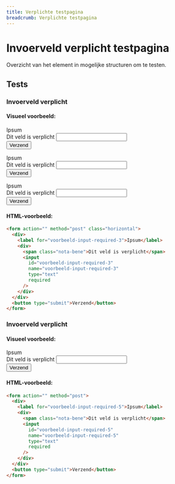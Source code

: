 ```yaml
---
title: Verplichte testpagina
breadcrumb: Verplichte testpagina
---
```


<h1 id="introduction">Invoerveld verplicht testpagina</h1>

Overzicht van het element in mogelijke structuren om te testen.

<h2 id="tests">Tests</h2>

### Invoerveld verplicht

#### Visueel voorbeeld:

<form action="" method="post">
  <label for="voorbeeld-input-required-1">Ipsum</label>
  <div>
    <span class="nota-bene">Dit veld is verplicht</span>
    <input
      id="voorbeeld-input-required-1"
      name="voorbeeld-input-required-1"
      type="text"
      required
    />
  </div>
  <button type="submit">Verzend</button>
</form>

<form action="" method="post">
  <div>
    <label for="voorbeeld-input-required-2">Ipsum</label>
    <div>
      <span class="nota-bene">Dit veld is verplicht</span>
      <input
        id="voorbeeld-input-required-2"
        name="voorbeeld-input-required-2"
        type="text"
        required
      />
    </div>
  </div>
  <button type="submit">Verzend</button>
</form>

<form action="" method="post" class="horizontal">
  <div>
    <label for="voorbeeld-input-required-3">Ipsum</label>
    <div>
      <span class="nota-bene">Dit veld is verplicht</span>
      <input
        id="voorbeeld-input-required-3"
        name="voorbeeld-input-required-3"
        type="text"
        required
      />
    </div>
  </div>
  <button type="submit">Verzend</button>
</form>

#### HTML-voorbeeld:

```html
<form action="" method="post" class="horizontal">
  <div>
    <label for="voorbeeld-input-required-3">Ipsum</label>
    <div>
      <span class="nota-bene">Dit veld is verplicht</span>
      <input
        id="voorbeeld-input-required-3"
        name="voorbeeld-input-required-3"
        type="text"
        required
      />
    </div>
  </div>
  <button type="submit">Verzend</button>
</form>
```

### Invoerveld verplicht

#### Visueel voorbeeld:

<form action="" method="post">
  <div>
    <label for="voorbeeld-input-required-5">Ipsum</label>
    <div>
      <span class="nota-bene">Dit veld is verplicht</span>
      <input
        id="voorbeeld-input-required-5"
        name="voorbeeld-input-required-5"
        type="text"
        required
      />
    </div>
  </div>
  <button type="submit">Verzend</button>
</form>

#### HTML-voorbeeld:

```html
<form action="" method="post">
  <div>
    <label for="voorbeeld-input-required-5">Ipsum</label>
    <div>
      <span class="nota-bene">Dit veld is verplicht</span>
      <input
        id="voorbeeld-input-required-5"
        name="voorbeeld-input-required-5"
        type="text"
        required
      />
    </div>
  </div>
  <button type="submit">Verzend</button>
</form>
```
